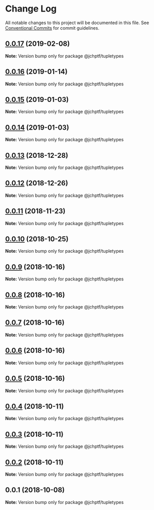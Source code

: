 # Change Log

All notable changes to this project will be documented in this file.
See [Conventional Commits](https://conventionalcommits.org) for commit guidelines.

## [0.0.17](https://github.com/jheinnic/portfolio-monorepo/compare/@jchptf/tupletypes@0.0.16...@jchptf/tupletypes@0.0.17) (2019-02-08)

**Note:** Version bump only for package @jchptf/tupletypes





## [0.0.16](https://github.com/jheinnic/portfolio-monorepo/compare/@jchptf/tupletypes@0.0.15...@jchptf/tupletypes@0.0.16) (2019-01-14)

**Note:** Version bump only for package @jchptf/tupletypes





## [0.0.15](https://github.com/jheinnic/portfolio-monorepo/compare/@jchptf/tupletypes@0.0.14...@jchptf/tupletypes@0.0.15) (2019-01-03)

**Note:** Version bump only for package @jchptf/tupletypes





## [0.0.14](https://github.com/jheinnic/portfolio-monorepo/compare/@jchptf/tupletypes@0.0.13...@jchptf/tupletypes@0.0.14) (2019-01-03)

**Note:** Version bump only for package @jchptf/tupletypes





## [0.0.13](https://github.com/jheinnic/portfolio-monorepo/compare/@jchptf/tupletypes@0.0.12...@jchptf/tupletypes@0.0.13) (2018-12-28)

**Note:** Version bump only for package @jchptf/tupletypes





## [0.0.12](https://github.com/jheinnic/portfolio-monorepo/compare/@jchptf/tupletypes@0.0.11...@jchptf/tupletypes@0.0.12) (2018-12-26)

**Note:** Version bump only for package @jchptf/tupletypes





## [0.0.11](https://github.com/jheinnic/portfolio-monorepo/compare/@jchptf/tupletypes@0.0.10...@jchptf/tupletypes@0.0.11) (2018-11-23)

**Note:** Version bump only for package @jchptf/tupletypes





## [0.0.10](https://github.com/jheinnic/portfolio-monorepo/compare/@jchptf/tupletypes@0.0.9...@jchptf/tupletypes@0.0.10) (2018-10-25)

**Note:** Version bump only for package @jchptf/tupletypes





<a name="0.0.9"></a>
## [0.0.9](https://github.com/jheinnic/portfolio-monorepo/compare/@jchptf/tupletypes@0.0.8...@jchptf/tupletypes@0.0.9) (2018-10-16)




**Note:** Version bump only for package @jchptf/tupletypes

<a name="0.0.8"></a>
## [0.0.8](https://github.com/jheinnic/portfolio-monorepo/compare/@jchptf/tupletypes@0.0.7...@jchptf/tupletypes@0.0.8) (2018-10-16)




**Note:** Version bump only for package @jchptf/tupletypes

<a name="0.0.7"></a>
## [0.0.7](https://github.com/jheinnic/portfolio-monorepo/compare/@jchptf/tupletypes@0.0.6...@jchptf/tupletypes@0.0.7) (2018-10-16)




**Note:** Version bump only for package @jchptf/tupletypes

<a name="0.0.6"></a>
## [0.0.6](https://github.com/jheinnic/portfolio-monorepo/compare/@jchptf/tupletypes@0.0.5...@jchptf/tupletypes@0.0.6) (2018-10-16)




**Note:** Version bump only for package @jchptf/tupletypes

<a name="0.0.5"></a>
## [0.0.5](https://github.com/jheinnic/portfolio-monorepo/compare/@jchptf/tupletypes@0.0.4...@jchptf/tupletypes@0.0.5) (2018-10-16)




**Note:** Version bump only for package @jchptf/tupletypes

<a name="0.0.4"></a>
## [0.0.4](https://github.com/jheinnic/portfolio-monorepo/compare/@jchptf/tupletypes@0.0.3...@jchptf/tupletypes@0.0.4) (2018-10-11)




**Note:** Version bump only for package @jchptf/tupletypes

<a name="0.0.3"></a>
## [0.0.3](https://github.com/jheinnic/portfolio-monorepo/compare/@jchptf/tupletypes@0.0.2...@jchptf/tupletypes@0.0.3) (2018-10-11)




**Note:** Version bump only for package @jchptf/tupletypes

<a name="0.0.2"></a>
## [0.0.2](https://github.com/jheinnic/portfolio-monorepo/compare/@jchptf/tupletypes@0.0.1...@jchptf/tupletypes@0.0.2) (2018-10-11)




**Note:** Version bump only for package @jchptf/tupletypes

<a name="0.0.1"></a>
## 0.0.1 (2018-10-08)




**Note:** Version bump only for package @jchptf/tupletypes
